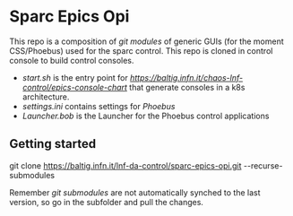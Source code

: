 # Sparc Epics Opi

This repo is a composition of *git modules* of generic GUIs (for the moment CSS/Phoebus) used for the sparc control. 
This repo is cloned in control console to build control consoles.

- *start.sh* is the entry point for *https://baltig.infn.it/chaos-lnf-control/epics-console-chart*  that generate consoles in a k8s architecture.
- *settings.ini* contains settings for *Phoebus*
- *Launcher.bob* is the Launcher for the Phoebus control applications


## Getting started

git clone https://baltig.infn.it/lnf-da-control/sparc-epics-opi.git --recurse-submodules

Remember *git submodules* are not automatically synched to the last version, so go in the subfolder and pull the changes.
